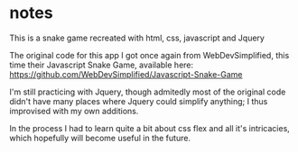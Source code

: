 # notes

This is a snake game recreated with html, css, javascript and Jquery

The original code for this app I got once again from WebDevSimplified, this time their Javascript Snake Game, available here: <https://github.com/WebDevSimplified/Javascript-Snake-Game>

I'm still practicing with Jquery, though admitedly most of the original code didn't have many places where Jquery could simplify anything; I thus improvised with my own additions.

In the process I had to learn quite a bit about css flex and all it's intricacies, which hopefully will become useful in the future.
